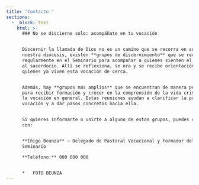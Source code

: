 ```yaml
---
title: "Contacto "
sections:
  - _block: text
    html: >-
      ### No se discierne solo: acompáñate en tu vocación


      Discernir la llamada de Dios no es un camino que se recorra en soledad. En
      nuestra diócesis, existen **grupos de discernimiento** que se reúnen
      regularmente en el Seminario para acompañar a quienes sienten el llamado
      al sacerdocio. Allí se reflexiona, se ora y se recibe orientación de
      quienes ya viven esta vocación de cerca.


      Además, hay **grupos más amplios** que se encuentran de manera periódica
      para recibir formación y crecer en la comprensión de la vida cristiana y
      la vocación en general. Estas reuniones ayudan a clarificar la propia
      vocación y a dar pasos concretos hacia ella.


      Si quieres informarte o unirte a alguno de estos grupos, puedes contactar
      con:


      **Iñigo Beunza** – Delegado de Pastoral Vocacional y Formador del
      Seminario  

      **Teléfono:** 000 000 000


      *   FOTO BEUNZA
---
```

